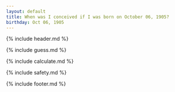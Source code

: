 ```yaml
---
layout: default
title: When was I conceived if I was born on October 06, 1905?
birthday: Oct 06, 1905
---
```


{% include header.md %}

{% include guess.md %}

{% include calculate.md %}

{% include safety.md %}

{% include footer.md %}



